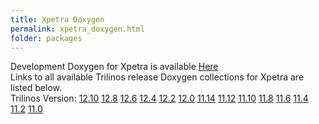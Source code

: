 ```yaml
---
title: Xpetra Doxygen
permalink: xpetra_doxygen.html
folder: packages
---
```


Development Doxygen for Xpetra is available [Here](http://trilinos.org/docs/dev/packages/xpetra/doc/html/index.html)  
Links to all available Trilinos release Doxygen collections for Xpetra are listed below.  
Trilinos Version: [12.10](http://trilinos.org/docs/r12.10/packages/xpetra/doc/html/index.html) [12.8](http://trilinos.org/docs/r12.8/packages/xpetra/doc/html/index.html) [12.6](http://trilinos.org/docs/r12.6/packages/xpetra/doc/html/index.html) [12.4](http://trilinos.org/docs/r12.4/packages/xpetra/doc/html/index.html) [12.2](http://trilinos.org/docs/r12.2/packages/xpetra/doc/html/index.html) [12.0](http://trilinos.org/docs/r12.0/packages/xpetra/doc/html/index.html) [11.14](http://trilinos.org/docs/r11.14/packages/xpetra/doc/html/index.html) [11.12](http://trilinos.org/docs/r11.12/packages/xpetra/doc/html/index.html) [11.10](http://trilinos.org/docs/r11.10/packages/xpetra/doc/html/index.html) [11.8](http://trilinos.org/docs/r11.8/packages/xpetra/doc/html/index.html) [11.6](http://trilinos.org/docs/r11.6/packages/xpetra/doc/html/index.html) [11.4](http://trilinos.org/docs/r11.4/packages/xpetra/doc/html/index.html) [11.2](http://trilinos.org/docs/r11.2/packages/xpetra/doc/html/index.html) [11.0](http://trilinos.org/docs/r11.0/packages/xpetra/doc/html/index.html)